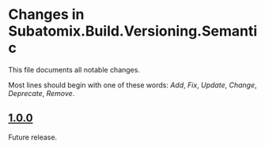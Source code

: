 # Changes in Subatomix.Build.Versioning.Semantic
This file documents all notable changes.

Most lines should begin with one of these words:
*Add*, *Fix*, *Update*, *Change*, *Deprecate*, *Remove*.

<!--
## [Unreleased](https://github.com/sharpjs/MyProject/compare/v1.0.1..HEAD)
(none)

## [1.0.1](https://github.com/sharpjs/MyProject/compare/v1.0.0..v1.0.1)
Future release.
-->

## [1.0.0](https://github.com/sharpjs/MyProject/tree/v1.0.0)
Future release.
